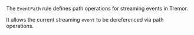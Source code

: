 The `EventPath` rule defines path operations for streaming events in Tremor.

It allows the current streaming `event` to be dereferenced via path operations.

